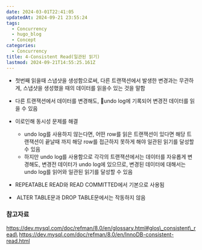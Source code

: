 ```yaml
---
date: 2024-03-01T22:41:05
updatedAt: 2024-09-21 23:55:24
tags:
  - Concurrency
  - hugo_blog
  - Concept
categories:
  - Concurrency
title: 4-Consistent Read(일관된 읽기)
lastmod: 2024-09-21T14:55:25.161Z
---
```

* 첫번째 읽을때 스냅샷을 생성함으로써, 다른 트랜잭션에서 발생한 변경과는 무관하게, 스냅샷을 생성했을 때의 데이터를 읽을수 있는 것을 말함

* 다른 트랜잭션에서 데이터를 변경해도, undo log에 기록되어 변경전 데이터를 읽을 수 있음

* 이로인해 동시성 문제를 해결
  * undo log를 사용하지 않는다면, 어떤 row를 읽은 트랜잭션이 있다면 해당 트랜잭션이 끝날때 까지 해당 row를 접근하지 못하게 해야 일관된 읽기를 달성할 수 있음
  * 하지만 undo log를 사용함으로 각각의 트랜잭션에서는 데이터를 자유롭게 변경해도, 변경전 데이터가 undo log에 있으므로, 변경된 데이터에 대해서는 undo log를 읽어와 일관된 읽기를 달성할 수 있음

* REPEATABLE READ와 READ COMMITTED에서 기본으로 사용됨

*  ALTER TABLE문과 DROP TABLE문에서는 작동하지 않음

### 참고자료

https://dev.mysql.com/doc/refman/8.0/en/glossary.html#glos\_consistent\_read\
https://dev.mysql.com/doc/refman/8.0/en/InnoDB-consistent-read.html
